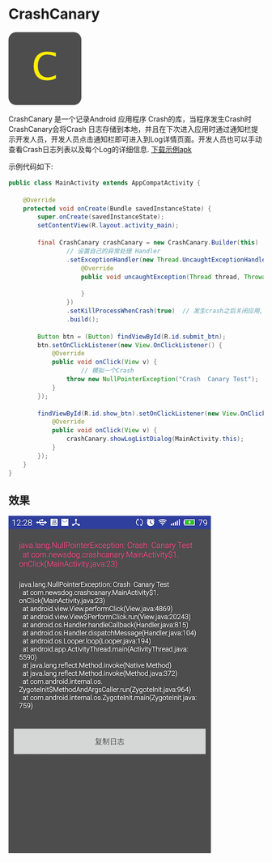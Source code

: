 # CrashCanary 

![](./crashcanary/src/main/res/drawable/crash_icon.png)

CrashCanary 是一个记录Android 应用程序 Crash的库，当程序发生Crash时CrashCanary会将Crash 日志存储到本地，并且在下次进入应用时通过通知栏提示开发人员，开发人员点击通知栏即可进入到Log详情页面。开发人员也可以手动查看Crash日志列表以及每个Log的详细信息. [下载示例apk](http://pan.baidu.com/s/1eS0kHY6)

示例代码如下: 

```java
public class MainActivity extends AppCompatActivity {

    @Override
    protected void onCreate(Bundle savedInstanceState) {
        super.onCreate(savedInstanceState);
        setContentView(R.layout.activity_main);

        final CrashCanary crashCanary = new CrashCanary.Builder(this)
                // 设置自己的异常处理 Handler
                .setExceptionHandler(new Thread.UncaughtExceptionHandler() {  
                    @Override
                    public void uncaughtException(Thread thread, Throwable ex) {

                    }
                })
                .setKillProcessWhenCrash(true)  // 发生crash之后关闭应用,再次进入应用时会有crash通知
                .build();

        Button btn = (Button) findViewById(R.id.submit_btn);
        btn.setOnClickListener(new View.OnClickListener() {
            @Override
            public void onClick(View v) {
            		// 模拟一个Crash
                throw new NullPointerException("Crash  Canary Test");
            }
        });

        findViewById(R.id.show_btn).setOnClickListener(new View.OnClickListener() {
            @Override
            public void onClick(View v) {
                crashCanary.showLogListDialog(MainActivity.this);
            }
        });
    }
}
```

## 效果

![](log.png)

